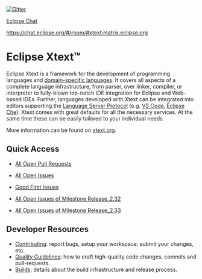 [![Gitter](https://badges.gitter.im/eclipse/xtext.svg)](https://gitter.im/eclipse/xtext?utm_source=badge&utm_medium=badge&utm_campaign=pr-badge)

[Eclipse Chat](https://chat.eclipse.org/#/room/#xtext:matrix.eclipse.org)


https://chat.eclipse.org/#/room/#xtext:matrix.eclipse.org

# Eclipse Xtext™

Eclipse Xtext is a framework for the development of programming languages and [domain-specific languages](https://en.wikipedia.org/wiki/Domain-specific_language). It covers all aspects of a complete language infrastructure, from parser, over linker, compiler, or interpreter to fully-blown top-notch IDE integration for Eclipse and Web-based IDEs. Further, languages developed with Xtext can be integrated into editors supporting the [Language Server Protocol](https://github.com/Microsoft/language-server-protocol) (e.g. [VS Code](https://code.visualstudio.com/), [Eclipse Che](https://www.eclipse.org/che/)). Xtext comes with great defaults for all the necessary services. At the same time these can be easily tailored to your individual needs.

More information can be found on [xtext.org](http://xtext.org).

## Quick Access

- [All Open Pull Requests](https://github.com/search?utf8=%E2%9C%93&q=is%3Apr+is%3Aopen+repo%3Aeclipse%2Fxtext+repo%3Aeclipse%2Fxtext-website+&type=issues)
- [All Open Issues](https://github.com/search?utf8=%E2%9C%93&q=is%3Aissue+is%3Aopen+repo%3Aeclipse%2Fxtext+repo%3Aeclipse%2Fxtext-website&type=issues&ref=searchresultsopen+repo%3Aeclipse%2Fxtext+repo%3Aeclipse%2Fxtext-website)
- [Good First Issues](https://github.com/search?utf8=%E2%9C%93&q=is%3Aissue+is%3Aopen+repo%3Aeclipse%2Fxtext+repo%3Aeclipse%2Fxtext-website+label%3A%22good+first+issue%22&type=issues)

- [All Open Issues of Milestone Release_2.32](https://github.com/search?utf8=%E2%9C%93&q=is%3Aissue+milestone%3ARelease_2.32+is%3Aopen+repo%3Aeclipse%2Fxtext+repo%3Aeclipse%2Fxtext-website&type=issues)
- [All Open Issues of Milestone Release_2.33](https://github.com/search?utf8=%E2%9C%93&q=is%3Aissue+milestone%3ARelease_2.33+is%3Aopen+repo%3Aeclipse%2Fxtext+repo%3Aeclipse%2Fxtext-website&type=issues)

## Developer Resources

- [Contributing](CONTRIBUTING.md): report bugs, setup your workspace, submit your changes, etc.
- [Quality Guidelines](QUALITY_GUIDELINES.md): how to craft high-quality code changes, commits and pull-requests.
- [Builds](Builds.md): details about the build infrastructure and release process.